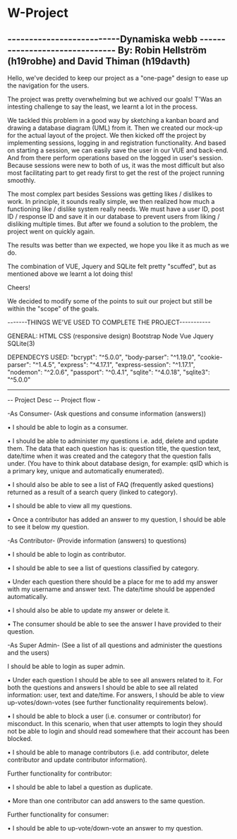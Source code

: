# W-Project
--------------------------Dynamiska webb ------------------------------- 
By: Robin Hellström (h19robhe) and David Thiman (h19davth)
------------------------------------------------------------------------

Hello, we've decided to keep our project as a "one-page" design 
to ease up the navigation for the users.

The project was pretty overwhelming but we achived our goals!
T'Was an intesting challenge to say the least, we learnt a lot in the process.

We tackled this problem in a good way by sketching a kanban board 
and drawing a database diagram (UML) from it. Then we created our 
mock-up for the actual layout of the project. We then kicked off 
the project by implementing sessions, logging in and registration 
functionality. And based on starting a session, we can easily save 
the user in our VUE and back-end. And from there perform operations 
based on the logged in user's session. Because sessions were new to 
both of us, it was the most difficult but also most facilitating part 
to get ready first to get the rest of the project running smoothly.

The most complex part besides Sessions was getting likes / dislikes 
to work. In principle, it sounds really simple, we then realized how 
much a functioning like / dislike system really needs. We must have 
a user ID, post ID / response ID and save it in our database to prevent 
users from liking / disliking multiple times. But after we found a 
solution to the problem, the project went on quickly again.

The results was better than we expected, we hope you like it as much
as we do. 

The combination of VUE, Jquery and SQLite felt pretty "scuffed",
but as mentioned above we learnt a lot doing this!

Cheers!

We decided to modify some of the points to suit our project 
but still be within the "scope" of the goals.

-------THINGS WE'VE USED TO COMPLETE THE PROJECT-----------

GENERAL:
HTML 
CSS (responsive design)
Bootstrap
Node
Vue
Jquery
SQLite(3)

DEPENDECYS USED:
    "bcrypt": "^5.0.0",
    "body-parser": "^1.19.0",
    "cookie-parser": "^1.4.5",
    "express": "^4.17.1",
    "express-session": "^1.17.1",
    "nodemon": "^2.0.6",
    "passport": "^0.4.1",
    "sqlite": "^4.0.18",
    "sqlite3": "^5.0.0"

------------------------------------------------------------

-- Project Desc -- Project flow - 

-As Consumer- (Ask questions and consume information (answers))

<!-- * COMPLETE -->
• I should be able to login as a consumer.

<!-- * COMPLETE -->
• I should be able to administer my questions i.e. add, delete and update them. The data that each question has is: question title, the question text, date/time when it was created and the category that the question falls under.
(You have to think about database design, for example: qsID which is a primary key, unique and automatically enumerated).

<!-- * COMPLETE -->
• I should also be able to see a list of FAQ (frequently asked questions) returned as a result of a search query (linked to category).

<!-- * COMPLETE -->
• I should be able to view all my questions.

<!-- * COMPLETE -->
• Once a contributor has added an answer to my question, I should be able to see it below my question.

-As Contributor- (Provide information (answers) to questions)

<!-- * COMPLETE -->
• I should be able to login as contributor.

<!-- * COMPLETE -->
• I should be able to see a list of questions classified by category.

<!-- * COMPLETE -->
• Under each question there should be a place for me to add my answer with my username and answer text. The date/time should be appended automatically.

<!-- * COMPLETE -->
• I should also be able to update my answer or delete it.

<!-- * COMPLETE -->
• The consumer should be able to see the answer I have provided to their question.

-As Super Admin- (See a list of all questions and administer the questions and the users)

<!-- * COMPLETE -->
I should be able to login as super admin.

<!-- * COMPLETE -->
• Under each question I should be able to see all answers related to it. For both the questions and answers I should be able to see all related information: user, 
text and date/time. For answers, I should be able to view up-votes/down-votes (see further functionality requirements below).

<!-- * COMPLETE -->
• I should be able to block a user (i.e. consumer or contributor) for misconduct. In this scenario, when that user attempts to login they should not be able to login and should read somewhere that their account has been blocked.

<!-- * COMPLETE -->
• I should be able to manage contributors (i.e. add contributor, delete contributor and update contributor information).

Further functionality for contributor:

<!-- * COMPLETE -->
• I should be able to label a question as duplicate.

<!-- * COMPLETE -->
• More than one contributor can add answers to the same question.

Further functionality for consumer:

<!-- * COMPLETE -->
• I should be able to up-vote/down-vote an answer to my question.
